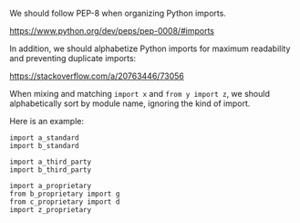 We should follow PEP-8 when organizing Python imports.

https://www.python.org/dev/peps/pep-0008/#imports

In addition, we should alphabetize Python imports for maximum readability and preventing duplicate imports:

https://stackoverflow.com/a/20763446/73056

When mixing and matching `import x` and `from y import z`, we should alphabetically sort by module name, ignoring the kind of import.

Here is an example:

```
import a_standard
import b_standard

import a_third_party
import b_third_party

import a_proprietary
from b_proprietary import g
from c_proprietary import d
import z_proprietary
```
